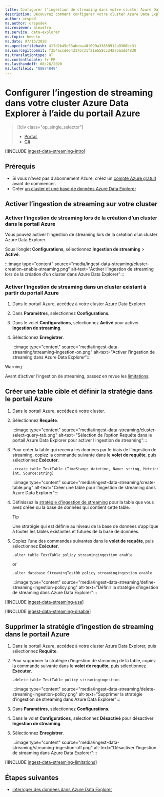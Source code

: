 ```yaml
---
title: Configurer l’ingestion de streaming dans votre cluster Azure Data Explorer à l’aide du portail Azure
description: Découvrez comment configurer votre cluster Azure Data Explorer et comment charger des données avec l’ingestion de streaming à l’aide du portail Azure.
author: orspod
ms.author: orspodek
ms.reviewer: alexefro
ms.service: data-explorer
ms.topic: how-to
ms.date: 07/13/2020
ms.openlocfilehash: 417d2b45e53abeba40f099a33880912a9300bc31
ms.sourcegitcommit: f354accde64317b731f21e558c52427ba1dd4830
ms.translationtype: HT
ms.contentlocale: fr-FR
ms.lasthandoff: 08/26/2020
ms.locfileid: "88874849"
---
```

# <a name="configure-streaming-ingestion-on-your-azure-data-explorer-cluster-using-the-azure-portal"></a>Configurer l’ingestion de streaming dans votre cluster Azure Data Explorer à l’aide du portail Azure

> [!div class="op_single_selector"]
> * [Portail](ingest-data-streaming.md)
> * [C#](ingest-data-streaming-csharp.md)

[!INCLUDE [ingest-data-streaming-intro](includes/ingest-data-streaming-intro.md)]

## <a name="prerequisites"></a>Prérequis

* Si vous n’avez pas d’abonnement Azure, créez un [compte Azure gratuit](https://azure.microsoft.com/free/) avant de commencer.
* Créer [un cluster et une base de données Azure Data Explorer](create-cluster-database-portal.md)

## <a name="enable-streaming-ingestion-on-your-cluster"></a>Activer l’ingestion de streaming sur votre cluster

### <a name="enable-streaming-ingestion-while-creating-a-new-cluster-in-the-azure-portal"></a>Activer l’ingestion de streaming lors de la création d’un cluster dans le portail Azure

Vous pouvez activer l’ingestion de streaming lors de la création d’un cluster Azure Data Explorer. 

Sous l’onglet **Configurations**, sélectionnez **Ingestion de streaming** > **Activé**.

:::image type="content" source="media/ingest-data-streaming/cluster-creation-enable-streaming.png" alt-text="Activer l’ingestion de streaming lors de la création d’un cluster dans Azure Data Explorer":::

### <a name="enable-streaming-ingestion-on-an-existing-cluster-in-the-azure-portal"></a>Activer l’ingestion de streaming dans un cluster existant à partir du portail Azure

1. Dans le portail Azure, accédez à votre cluster Azure Data Explorer. 
1. Dans **Paramètres**, sélectionnez **Configurations**. 
1. Dans le volet **Configurations**, sélectionnez **Activé** pour activer **Ingestion de streaming**.
1. Sélectionnez **Enregistrer**.

    :::image type="content" source="media/ingest-data-streaming/streaming-ingestion-on.png" alt-text="Activer l’ingestion de streaming dans Azure Data Explorer":::

> [!WARNING]
> Avant d’activer l’ingestion de streaming, passez en revue les [limitations](#limitations).

## <a name="create-a-target-table-and-define-the-policy-in-the-azure-portal"></a>Créer une table cible et définir la stratégie dans le portail Azure

1. Dans le portail Azure, accédez à votre cluster.
1. Sélectionnez **Requête**.

    :::image type="content" source="media/ingest-data-streaming/cluster-select-query-tab.png" alt-text="Sélection de l’option Requête dans le portail Azure Data Explorer pour activer l’ingestion de streaming":::

1. Pour créer la table qui recevra les données par le biais de l’ingestion de streaming, copiez la commande suivante dans le **volet de requête**, puis sélectionnez **Exécuter**.

    ```Kusto
    .create table TestTable (TimeStamp: datetime, Name: string, Metric: int, Source:string)
    ```

    :::image type="content" source="media/ingest-data-streaming/create-table.png" alt-text="Créer une table pour l’ingestion de streaming dans Azure Data Explorer":::

1. Définissez la [stratégie d’ingestion de streaming](kusto/management/streamingingestionpolicy.md) pour la table que vous avez créée ou la base de données qui contient cette table. 
 
    > [!TIP]
    > Une stratégie qui est définie au niveau de la base de données s’applique à toutes les tables existantes et futures de la base de données. 
    
1. Copiez l’une des commandes suivantes dans le **volet de requête**, puis sélectionnez **Exécuter**.

    ```kusto
    .alter table TestTable policy streamingingestion enable
    ```

    or

    ```kusto
    .alter database StreamingTestDb policy streamingingestion enable
    ```

    :::image type="content" source="media/ingest-data-streaming/define-streaming-ingestion-policy.png" alt-text="Définir la stratégie d’ingestion de streaming dans Azure Data Explorer":::

[!INCLUDE [ingest-data-streaming-use](includes/ingest-data-streaming-types.md)]

[!INCLUDE [ingest-data-streaming-disable](includes/ingest-data-streaming-disable.md)]

## <a name="drop-the-streaming-ingestion-policy-in-the-azure-portal"></a>Supprimer la stratégie d’ingestion de streaming dans le portail Azure

1. Dans le portail Azure, accédez à votre cluster Azure Data Explorer, puis sélectionnez **Requête**. 
1. Pour supprimer la stratégie d’ingestion de streaming de la table, copiez la commande suivante dans le **volet de requête**, puis sélectionnez **Exécuter**.

    ```Kusto
    .delete table TestTable policy streamingingestion 
    ```

    :::image type="content" source="media/ingest-data-streaming/delete-streaming-ingestion-policy.png" alt-text="Supprimer la stratégie d’ingestion de streaming dans Azure Data Explorer":::

1. Dans **Paramètres**, sélectionnez **Configurations**.
1. Dans le volet **Configurations**, sélectionnez **Désactivé** pour désactiver **Ingestion de streaming**.
1. Sélectionnez **Enregistrer**.

    :::image type="content" source="media/ingest-data-streaming/streaming-ingestion-off.png" alt-text="Désactiver l’ingestion de streaming dans Azure Data Explorer":::

[!INCLUDE [ingest-data-streaming-limitations](includes/ingest-data-streaming-limitations.md)]

## <a name="next-steps"></a>Étapes suivantes

* [Interroger des données dans Azure Data Explorer](web-query-data.md)
